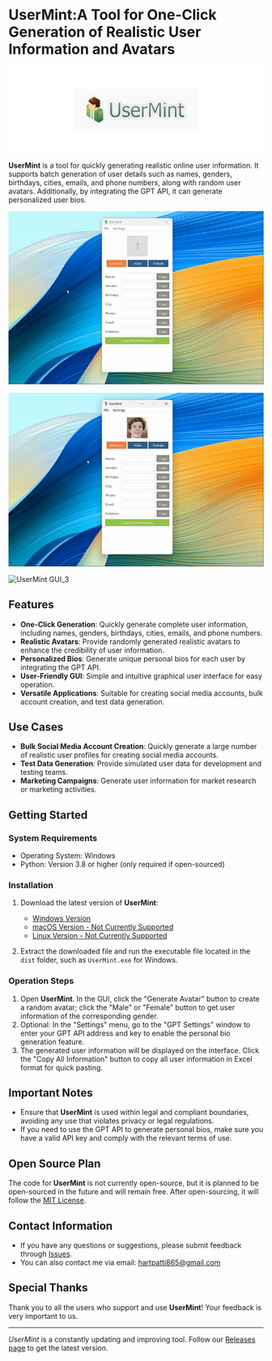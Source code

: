 # UserMint:A Tool for One-Click Generation of Realistic User Information and Avatars

![UserMint GUI](./assets/screenshot.png)

**UserMint** is a tool for quickly generating realistic online user information. It supports batch generation of user details such as names, genders, birthdays, cities, emails, and phone numbers, along with random user avatars. Additionally, by integrating the GPT API, it can generate personalized user bios.

![UserMint GUI_1](./assets/1.gif)

![UserMint GUI_2](./assets/2.gif)

![UserMint GUI_3](./assets/3.gif)

## Features
- **One-Click Generation**: Quickly generate complete user information, including names, genders, birthdays, cities, emails, and phone numbers.
- **Realistic Avatars**: Provide randomly generated realistic avatars to enhance the credibility of user information.
- **Personalized Bios**: Generate unique personal bios for each user by integrating the GPT API.
- **User-Friendly GUI**: Simple and intuitive graphical user interface for easy operation.
- **Versatile Applications**: Suitable for creating social media accounts, bulk account creation, and test data generation.

## Use Cases
- **Bulk Social Media Account Creation**: Quickly generate a large number of realistic user profiles for creating social media accounts.
- **Test Data Generation**: Provide simulated user data for development and testing teams.
- **Marketing Campaigns**: Generate user information for market research or marketing activities.

## Getting Started
### System Requirements
- Operating System: Windows
- Python: Version 3.8 or higher (only required if open-sourced)

### Installation
1. Download the latest version of **UserMint**:
   - [Windows Version](https://github.com/emilyCarter000/UserMint/releases/latest)
   - [macOS Version - Not Currently Supported](https://github.com/emilyCarter000/UserMint/releases/latest)
   - [Linux Version - Not Currently Supported](https://github.com/emilyCarter000/UserMint/releases/latest)

2. Extract the downloaded file and run the executable file located in the `dist` folder, such as `UserMint.exe` for Windows.

### Operation Steps
1. Open **UserMint**. In the GUI, click the "Generate Avatar" button to create a random avatar; click the "Male" or "Female" button to get user information of the corresponding gender.
2. Optional: In the "Settings" menu, go to the "GPT Settings" window to enter your GPT API address and key to enable the personal bio generation feature.
3. The generated user information will be displayed on the interface. Click the "Copy All Information" button to copy all user information in Excel format for quick pasting.

## Important Notes
- Ensure that **UserMint** is used within legal and compliant boundaries, avoiding any use that violates privacy or legal regulations.
- If you need to use the GPT API to generate personal bios, make sure you have a valid API key and comply with the relevant terms of use.

## Open Source Plan
The code for **UserMint** is not currently open-source, but it is planned to be open-sourced in the future and will remain free. After open-sourcing, it will follow the [MIT License](https://opensource.org/licenses/MIT).

## Contact Information
- If you have any questions or suggestions, please submit feedback through [Issues](https://github.com/emilyCarter000/UserMint/issues).
- You can also contact me via email: [hartpatti865@gmail.com](mailto:hartpatti865@gmail.com)

## Special Thanks
Thank you to all the users who support and use **UserMint**! Your feedback is very important to us.

---

*UserMint* is a constantly updating and improving tool. Follow our [Releases page](https://github.com/emilyCarter000/UserMint/releases) to get the latest version.

